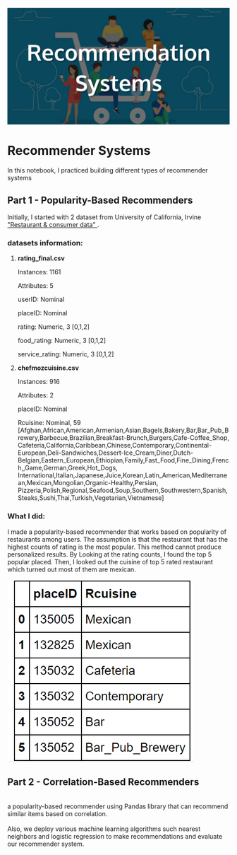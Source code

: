 <img src="https://github.com/nmshafie1993/RecommenderSystems/blob/master/Recommender%20system.jpeg" alt="RecommenderSystems"><br>
# Recommender Systems <br>
In this notebook, I practiced building different types of recommender systems <br>
## Part 1 - Popularity-Based Recommenders 
Initially, I started with 2 dataset from University of California, Irvine <a href="https://archive.ics.uci.edu/ml/datasets/Restaurant+%26+consumer+data"> "Restaurant & consumer data" </a>. <br>
### datasets information: 
1. <strong> rating_final.csv </strong> <br>
<ul> Instances: 1161 </ul>
<ul> Attributes: 5 </ul>
<ul> userID: Nominal </ul>
<ul> placeID: Nominal </ul>
<ul> rating: Numeric, 3 [0,1,2] </ul>
<ul> food_rating: Numeric, 3 [0,1,2] </ul>
<ul> service_rating: Numeric, 3 [0,1,2] </ul>

2. <strong> chefmozcuisine.csv </strong>
<ul> Instances: 916 </ul>
<ul>Attributes: 2 </ul>
<ul> placeID: Nominal </ul>
<ul> Rcuisine: Nominal, 59 [Afghan,African,American,Armenian,Asian,Bagels,Bakery,Bar,Bar_Pub_Brewery,Barbecue,Brazilian,Breakfast-Brunch,Burgers,Cafe-Coffee_Shop, Cafeteria,California,Caribbean,Chinese,Contemporary,Continental-European,Deli-Sandwiches,Dessert-Ice_Cream,Diner,Dutch-Belgian,Eastern_European,Ethiopian,Family,Fast_Food,Fine_Dining,French,,Game,German,Greek,Hot_Dogs, International,Italian,Japanese,Juice,Korean,Latin_American,Mediterranean,Mexican,Mongolian,Organic-Healthy,Persian, Pizzeria,Polish,Regional,Seafood,Soup,Southern,Southwestern,Spanish,Steaks,Sushi,Thai,Turkish,Vegetarian,Vietnamese] </ul>

### What I did:
I made a popularity-based recommender that works based on popularity of restaurants among users. The assumption is that the restaurant that has the highest counts of rating is the most popular. This method cannot produce personalized results. By Looking at the rating counts, I found the top 5 popular placed. Then, I looked out the cuisine of top 5 rated restaurant which turned out most of them are mexican. <br>
 <br>
<img src="https://github.com/nmshafie1993/RecommenderSystems/blob/master/1.PNG" alt="table_1">

## Part 2 - Correlation-Based Recommenders
<br>
a popularity-based recommender using Pandas library that can recommend similar items based on correlation. </br>
<br> Also, we deploy various machine learning algorithms such nearest neighbors and logistic regression to make recommendations and evaluate our recommender system. </br>
